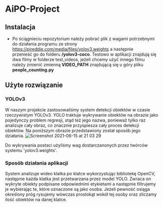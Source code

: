 # AiPO-Project

## Instalacja
* Po ściągnieciu repozytorium należy pobrać plik z wagami potrzebnymi do działania programu ze strony https://pjreddie.com/media/files/yolov3.weights a następnie przenieść go do folderu **/yolov3-coco**. Testowo w aplikacji znajdują się dwa filmy w folderze test_videos, jeżeli chcemy użyć innego filmu należy zmienić zmienną **VIDEO_PATH** znajdującą się u góry pliku **people_counting.py**
## Użyte rozwiązanie
### YOLOv3
W naszym projekcie zastosowaliśmy system detekcji obiektów w czasie rzeczywistym YOLOv3. YOLO traktuje wykrywanie obiektów na obrazie jako pojedynczy problem
regresji, stąd też jego nazwa, ponieważ tylko raz analizuje cały obraz, co znacznie przyspiesza cały proces detekcji obiektów. Na poniższym obrazie przedstawiony został sposób jego działania. ![Screenshot 2021-06-15 at 21 03 29](https://user-images.githubusercontent.com/61520943/122108992-25e3ed80-ce1d-11eb-8f41-e280d965ca73.png)

Do wykrywania postaci użyliśmy wag dostarczanonych przez twórców systemu 'yolov3.weights'. 

### Sposób działania aplikacji
System analizuje wideo klatka po klatce wykorzystując bibliotekę OpenCV, następnie każda klatka jest przetwarzana przez model YOLO. Zwraca on wykryte obiekty podpisane odpowiednimi etykietami a następnie filtrujemy je wybierając te, które oznaczone są jako osoba. Jeżeli pewność osiąga określony próg rysujemy wówczas prostokąt wokół tej osoby oraz zliczamy ilość obiektów na danej klatce. 

